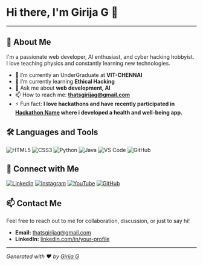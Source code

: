 # Hi there, I'm Girija G 👋
_____________________________________________________________________________________________________________________________________________________________________

## 🚀 About Me
I'm a passionate web developer, AI enthusiast, and cyber hacking hobbyist. I love teaching physics and constantly learning new technologies.

- 🔭 I’m currently an UnderGraduate at **VIT-CHENNAI**
- 🌱 I’m currently learning **Ethical Hacking**
- 💬 Ask me about **web development, AI**
- 📫 How to reach me: **thatsgirijag@gmail.com**
- ⚡ Fun fact: **I love hackathons and have recently participated in [Hackathon Name]([https://hackathon-link.com](https://olakino-sdg-3-health-tech-hackthon.vercel.app)) where i developed a health and well-being app.**

## 🛠️ Languages and Tools
![HTML5](https://img.shields.io/badge/-HTML5-E34F26?style=flat&logo=html5&logoColor=white)
![CSS3](https://img.shields.io/badge/-CSS3-1572B6?style=flat&logo=css3&logoColor=white)
![Python](https://img.shields.io/badge/-Python-3776AB?style=flat&logo=python&logoColor=white)
![Java](https://img.shields.io/badge/-Java-007396?style=flat&logo=java&logoColor=white)
![VS Code](https://img.shields.io/badge/-VS_Code-007ACC?style=flat&logo=visual-studio-code&logoColor=white)
![GitHub](https://img.shields.io/badge/-GitHub-181717?style=flat&logo=github&logoColor=white)



## 🔗 Connect with Me
[![LinkedIn](https://img.shields.io/badge/-LinkedIn-0077B5?style=flat&logo=linkedin&logoColor=white)](https://www.linkedin.com/in/girijageddavalasa/)
[![Instagram](https://img.shields.io/badge/-Instagram-E4405F?style=flat&logo=instagram&logoColor=white)](https://www.instagram.com/mynamestgija/)
[![YouTube](https://img.shields.io/badge/-YouTube-FF0000?style=flat&logo=youtube&logoColor=white)](https://www.youtube.com/@fatherindia1313)
[![GitHub](https://img.shields.io/badge/-GitHub-181717?style=flat&logo=github&logoColor=white)](https://github.com/girijageddavalasa)


## 📫 Contact Me
Feel free to reach out to me for collaboration, discussion, or just to say hi!

- **Email:** thatsgirijag@gmail.com
- **LinkedIn:** [linkedin.com/in/your-profile](https://www.linkedin.com/in/girijageddavalasa/)



---

*Generated with ❤️ by [Girija G](https://github.com/girijageddavalasa)*
